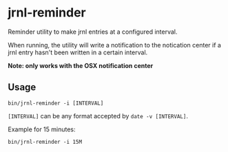 # jrnl-reminder

Reminder utility to make jrnl entries at a configured interval. 


When running, the utility will write a notification to the notication center 
if a jrnl entry hasn't been written in a certain interval.


**Note: only works with the OSX notification center**

## Usage

```
bin/jrnl-reminder -i [INTERVAL]
```


`[INTERVAL]` can be any format accepted by `date -v [INTERVAL]`. 

Example for 15 minutes:

```
bin/jrnl-reminder -i 15M
```
